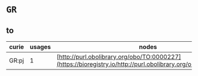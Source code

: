 # `GR`
## to
| curie   |   usages | nodes                                                                                                         |
|---------|----------|---------------------------------------------------------------------------------------------------------------|
| GR:pj   |        1 | [http://purl.obolibrary.org/obo/TO:0000227](https://bioregistry.io/http://purl.obolibrary.org/obo/TO:0000227) |
